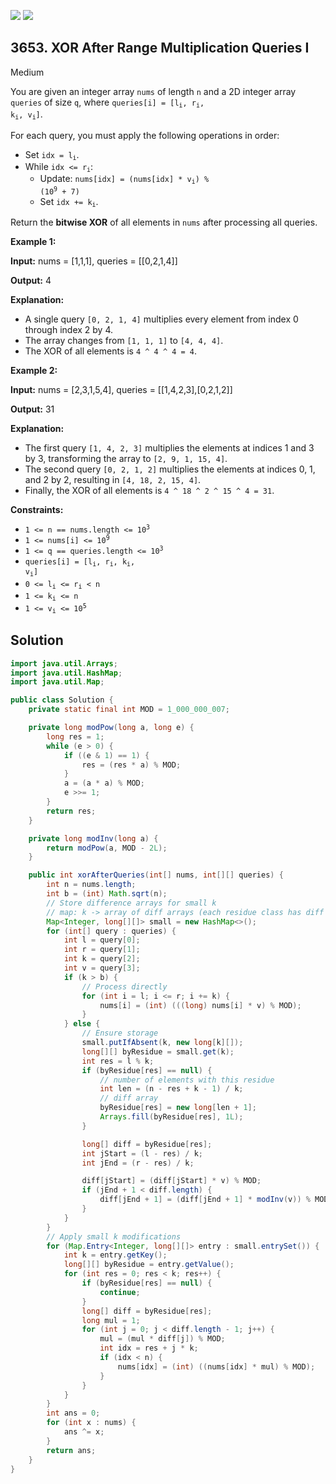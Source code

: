 [![](https://img.shields.io/github/stars/javadev/LeetCode-in-Java?label=Stars&style=flat-square)](https://github.com/javadev/LeetCode-in-Java)
[![](https://img.shields.io/github/forks/javadev/LeetCode-in-Java?label=Fork%20me%20on%20GitHub%20&style=flat-square)](https://github.com/javadev/LeetCode-in-Java/fork)

## 3653\. XOR After Range Multiplication Queries I

Medium

You are given an integer array `nums` of length `n` and a 2D integer array `queries` of size `q`, where <code>queries[i] = [l<sub>i</sub>, r<sub>i</sub>, k<sub>i</sub>, v<sub>i</sub>]</code>.

For each query, you must apply the following operations in order:

*   Set <code>idx = l<sub>i</sub></code>.
*   While <code>idx <= r<sub>i</sub></code>:
    *   Update: <code>nums[idx] = (nums[idx] * v<sub>i</sub>) % (10<sup>9</sup> + 7)</code>
    *   Set <code>idx += k<sub>i</sub></code>.

Return the **bitwise XOR** of all elements in `nums` after processing all queries.

**Example 1:**

**Input:** nums = [1,1,1], queries = \[\[0,2,1,4]]

**Output:** 4

**Explanation:**

*   A single query `[0, 2, 1, 4]` multiplies every element from index 0 through index 2 by 4.
*   The array changes from `[1, 1, 1]` to `[4, 4, 4]`.
*   The XOR of all elements is `4 ^ 4 ^ 4 = 4`.

**Example 2:**

**Input:** nums = [2,3,1,5,4], queries = \[\[1,4,2,3],[0,2,1,2]]

**Output:** 31

**Explanation:**

*   The first query `[1, 4, 2, 3]` multiplies the elements at indices 1 and 3 by 3, transforming the array to `[2, 9, 1, 15, 4]`.
*   The second query `[0, 2, 1, 2]` multiplies the elements at indices 0, 1, and 2 by 2, resulting in `[4, 18, 2, 15, 4]`.
*   Finally, the XOR of all elements is `4 ^ 18 ^ 2 ^ 15 ^ 4 = 31`.

**Constraints:**

*   <code>1 <= n == nums.length <= 10<sup>3</sup></code>
*   <code>1 <= nums[i] <= 10<sup>9</sup></code>
*   <code>1 <= q == queries.length <= 10<sup>3</sup></code>
*   <code>queries[i] = [l<sub>i</sub>, r<sub>i</sub>, k<sub>i</sub>, v<sub>i</sub>]</code>
*   <code>0 <= l<sub>i</sub> <= r<sub>i</sub> < n</code>
*   <code>1 <= k<sub>i</sub> <= n</code>
*   <code>1 <= v<sub>i</sub> <= 10<sup>5</sup></code>

## Solution

```java
import java.util.Arrays;
import java.util.HashMap;
import java.util.Map;

public class Solution {
    private static final int MOD = 1_000_000_007;

    private long modPow(long a, long e) {
        long res = 1;
        while (e > 0) {
            if ((e & 1) == 1) {
                res = (res * a) % MOD;
            }
            a = (a * a) % MOD;
            e >>= 1;
        }
        return res;
    }

    private long modInv(long a) {
        return modPow(a, MOD - 2L);
    }

    public int xorAfterQueries(int[] nums, int[][] queries) {
        int n = nums.length;
        int b = (int) Math.sqrt(n);
        // Store difference arrays for small k
        // map: k -> array of diff arrays (each residue class has diff array)
        Map<Integer, long[][]> small = new HashMap<>();
        for (int[] query : queries) {
            int l = query[0];
            int r = query[1];
            int k = query[2];
            int v = query[3];
            if (k > b) {
                // Process directly
                for (int i = l; i <= r; i += k) {
                    nums[i] = (int) (((long) nums[i] * v) % MOD);
                }
            } else {
                // Ensure storage
                small.putIfAbsent(k, new long[k][]);
                long[][] byResidue = small.get(k);
                int res = l % k;
                if (byResidue[res] == null) {
                    // number of elements with this residue
                    int len = (n - res + k - 1) / k;
                    // diff array
                    byResidue[res] = new long[len + 1];
                    Arrays.fill(byResidue[res], 1L);
                }

                long[] diff = byResidue[res];
                int jStart = (l - res) / k;
                int jEnd = (r - res) / k;

                diff[jStart] = (diff[jStart] * v) % MOD;
                if (jEnd + 1 < diff.length) {
                    diff[jEnd + 1] = (diff[jEnd + 1] * modInv(v)) % MOD;
                }
            }
        }
        // Apply small k modifications
        for (Map.Entry<Integer, long[][]> entry : small.entrySet()) {
            int k = entry.getKey();
            long[][] byResidue = entry.getValue();
            for (int res = 0; res < k; res++) {
                if (byResidue[res] == null) {
                    continue;
                }
                long[] diff = byResidue[res];
                long mul = 1;
                for (int j = 0; j < diff.length - 1; j++) {
                    mul = (mul * diff[j]) % MOD;
                    int idx = res + j * k;
                    if (idx < n) {
                        nums[idx] = (int) ((nums[idx] * mul) % MOD);
                    }
                }
            }
        }
        int ans = 0;
        for (int x : nums) {
            ans ^= x;
        }
        return ans;
    }
}
```